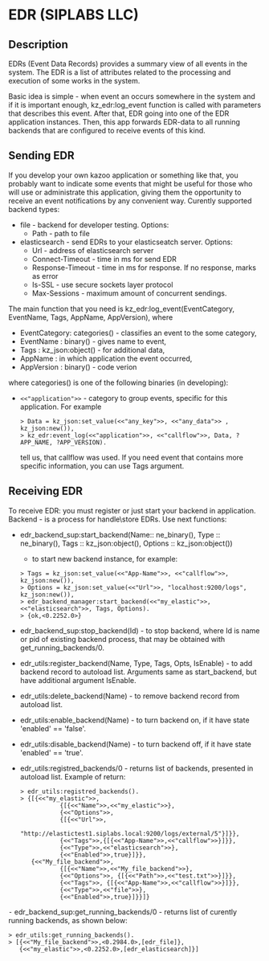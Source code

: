 # EDR (SIPLABS LLC)

## Description

EDRs (Event Data Records) provides a summary view of all events in the
system.  The EDR is a list of attributes related to the processing and
execution of some works in the system.

Basic idea is simple - when event an occurs somewhere in the system
and if it is important enough, kz_edr:log_event function is called
with parameters that describes this event. After that, EDR going into
one of the EDR application instances. Then, this app forwards EDR-data
to all running backends that are configured to receive events of this
kind.

## Sending EDR

If you develop your own kazoo application or something like that, you
probably want to indicate some events that might be useful for those
who will use or administrate this application, giving them the
opportunity to receive an event notifications by any convenient way.
Curently supported backend types:

- file - backend for developer testing.  Options:
  - Path - path to file
- elasticsearch - send EDRs to your elasticseatch server.  Options:
  - Url - address of elasticsearch server
  - Connect-Timeout - time in ms for send EDR
  - Response-Timeout - time in ms for response. If no response, marks
    as error
  - Is-SSL - use secure sockets layer protocol
  - Max-Sessions - maximum amount of concurrent sendings.

The main function that you need is kz_edr:log_event(EventCategory,
EventName, Tags, AppName, AppVersion), where

- EventCategory: categories() - classifies an event to the some category,
- EventName : binary() - gives name to event,
- Tags : kz_json:object() - for additional data,
- AppName : in which application the event occurred,
- AppVersion : binary() - code verion

where categories() is one of the following binaries (in developing):
- `<<"application">>` - category to group events, specific for this
  application. For example
  ```
  > Data = kz_json:set_value(<<"any_key">>, <<"any_data">> , kz_json:new()),
  > kz_edr:event_log(<<"application">>, <<"callflow">>, Data, ?APP_NAME, ?APP_VERSION).
  ```
  tell us, that callflow was used. If you need event that contains
  more specific information, you can use Tags argument.

## Receiving EDR

To receive EDR: you must register or just start your backend in
application. Backend - is a process for handle\store EDRs. Use next
functions:

- edr_backend_sup:start_backend(Name:: ne_binary(), Type ::
  ne_binary(), Tags :: kz_json:object(), Options :: kz_json:object())
  - to start new backend instance, for example:

  ```
  > Tags = kz_json:set_value(<<"App-Name">>, <<"callflow">>, kz_json:new()),
  > Options = kz_json:set_value(<<"Url">>, "localhost:9200/logs", kz_json:new()),
  > edr_backend_manager:start_backend(<<"my_elastic">>, <<"elasticsearch">>, Tags, Options).
  > {ok,<0.2252.0>}
  ```
- edr_backend_sup:stop_backend(Id) - to stop backend, where Id is name
  or pid of existing backend process, that may be obtained with
  get_running_backends/0.
- edr_utils:register_backend(Name, Type, Tags, Opts, IsEnable) - to
  add backend record to autoload list. Arguments same as
  start_backend, but have additional argument IsEnable.
- edr_utils:delete_backend(Name) - to remove backend record from
  autoload list.
- edr_utils:enable_backend(Name) - to turn backend on, if it have
  state 'enabled' == 'false'.
- edr_utils:disable_backend(Name) - to turn backend off, if it have
  state 'enabled' == 'true'.
- edr_utils:registred_backends/0 - returns list of backends, presented
  in autoload list.  Example of return:
  ```
  > edr_utils:registred_backends().
  > {[{<<"my_elastic">>,
             {[{<<"Name">>,<<"my_elastic">>},
             {<<"Options">>,
             {[{<<"Url">>,
                     "http://elastictest1.siplabs.local:9200/logs/external/5"}]}},
             {<<"Tags">>,{[{<<"App-Name">>,<<"callflow">>}]}},
             {<<"Type">>,<<"elasticsearch">>},
             {<<"Enabled">>,true}]}},
     {<<"My_file_backend">>,
             {[{<<"Name">>,<<"My_file_backend">>},
             {<<"Options">>, {[{<<"Path">>,<<"test.txt">>}]}},
             {<<"Tags">>, {[{<<"App-Name">>,<<"callflow">>}]}},
             {<<"Type">>,<<"file">>},
             {<<"Enabled">>,true}]}}]}
  ```
⁃ edr_backend_sup:get_running_backends/0 - returns list of curently
  running backends, as shown below:
  ```
  > edr_utils:get_running_backends().
  > [{<<"My_file_backend">>,<0.2984.0>,[edr_file]},
     {<<"my_elastic">>,<0.2252.0>,[edr_elasticsearch]}]
  ```
